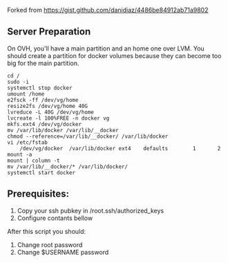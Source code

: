 Forked from https://gist.github.com/danidiaz/4486be84912ab71a9802

## Server Preparation

On OVH, you'll have a main partition and an home one over LVM. You should create a partition for docker volumes because they can become too big for the main partition.

```
cd /
sudo -i
systemctl stop docker
umount /home
e2fsck -ff /dev/vg/home
resize2fs /dev/vg/home 40G
lvreduce -L 40G /dev/vg/home
lvcreate -l 100%FREE -n docker vg
mkfs.ext4 /dev/vg/docker
mv /var/lib/docker /var/lib/__docker
chmod --reference=/var/lib/__docker/ /var/lib/docker
vi /etc/fstab
    /dev/vg/docker  /var/lib/docker ext4    defaults        1       2
mount -a
mount | column -t
mv /var/lib/__docker/* /var/lib/docker/
systemctl start docker
```

## Prerequisites:

1) Copy your ssh pubkey in /root.ssh/authorized_keys
2) Configure contants bellow


After this script you should:

1) Change root password
2) Change $USERNAME password
